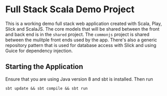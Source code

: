 # Full Stack Scala Demo Project
This is a working demo full stack web application created with Scala, Play, Slick and ScalaJS.  The core models that will be shared between the front and back end is in the `shared` project.  The `commonjs` project is shared between the mulitple front ends used by the app.  There's also a generic repository pattern that is used for database access with Slick and using Guice for dependency injection.
## Starting the Application
Ensure that you are using Java version 8 and sbt is installed.  Then run
```shell
sbt update && sbt compile && sbt run
```
